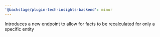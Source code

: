 ```yaml
---
'@backstage/plugin-tech-insights-backend': minor
---
```


Introduces a new endpoint to allow for facts to be recalculated for only a specific entity
